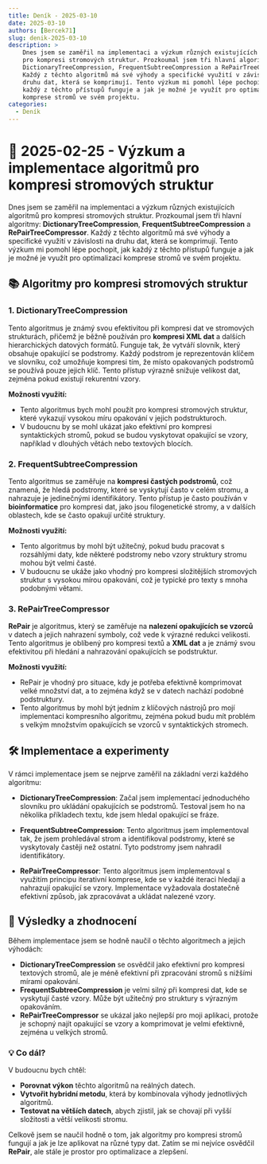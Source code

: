 ```yaml
---
title: Deník - 2025-03-10
date: 2025-03-10
authors: [Bercek71]
slug: denik-2025-03-10
description: >
    Dnes jsem se zaměřil na implementaci a výzkum různých existujících algoritmů
    pro kompresi stromových struktur. Prozkoumal jsem tři hlavní algoritmy:
    DictionaryTreeCompression, FrequentSubtreeCompression a RePairTreeCompressor.
    Každý z těchto algoritmů má své výhody a specifické využití v závislosti na
    druhu dat, která se komprimují. Tento výzkum mi pomohl lépe pochopit, jak
    každý z těchto přístupů funguje a jak je možné je využít pro optimalizaci
    komprese stromů ve svém projektu.
categories:
  - Deník
---
```


# 📅 2025-02-25 - Výzkum a implementace algoritmů pro kompresi stromových struktur

Dnes jsem se zaměřil na implementaci a výzkum různých existujících algoritmů pro kompresi stromových struktur. Prozkoumal jsem tři hlavní algoritmy: **DictionaryTreeCompression**, **FrequentSubtreeCompression** a **RePairTreeCompressor**. Každý z těchto algoritmů má své výhody a specifické využití v závislosti na druhu dat, která se komprimují. Tento výzkum mi pomohl lépe pochopit, jak každý z těchto přístupů funguje a jak je možné je využít pro optimalizaci komprese stromů ve svém projektu.

<!-- more -->

## 📚 Algoritmy pro kompresi stromových struktur

### 1. **DictionaryTreeCompression** 
Tento algoritmus je známý svou efektivitou při kompresi dat ve stromových strukturách, přičemž je běžně používán pro **kompresi XML dat** a dalších hierarchických datových formátů. Funguje tak, že vytváří slovník, který obsahuje opakující se podstromy. Každý podstrom je reprezentován klíčem ve slovníku, což umožňuje kompresi tím, že místo opakovaných podstromů se používá pouze jejich klíč. Tento přístup výrazně snižuje velikost dat, zejména pokud existují rekurentní vzory.

**Možnosti využití:**
- Tento algoritmus bych mohl použít pro kompresi stromových struktur, které vykazují vysokou míru opakování v jejich podstrukturoch.
- V budoucnu by se mohl ukázat jako efektivní pro kompresi syntaktických stromů, pokud se budou vyskytovat opakující se vzory, například v dlouhých větách nebo textových blocích.

### 2. **FrequentSubtreeCompression**
Tento algoritmus se zaměřuje na **kompresi častých podstromů**, což znamená, že hledá podstromy, které se vyskytují často v celém stromu, a nahrazuje je jedinečnými identifikátory. Tento přístup je často používán v **bioinformatice** pro kompresi dat, jako jsou filogenetické stromy, a v dalších oblastech, kde se často opakují určité struktury.

**Možnosti využití:**
- Tento algoritmus by mohl být užitečný, pokud budu pracovat s rozsáhlými daty, kde některé podstromy nebo vzory struktury stromu mohou být velmi časté.
- V budoucnu se ukáže jako vhodný pro kompresi složitějších stromových struktur s vysokou mírou opakování, což je typické pro texty s mnoha podobnými větami.

### 3. **RePairTreeCompressor**
**RePair** je algoritmus, který se zaměřuje na **nalezení opakujících se vzorců** v datech a jejich nahrazení symboly, což vede k výrazné redukci velikosti. Tento algoritmus je oblíbený pro kompresi textů a **XML dat** a je známý svou efektivitou při hledání a nahrazování opakujících se podstruktur.

**Možnosti využití:**
- RePair je vhodný pro situace, kdy je potřeba efektivně komprimovat velké množství dat, a to zejména když se v datech nachází podobné podstruktury.
- Tento algoritmus by mohl být jedním z klíčových nástrojů pro mojí implementaci kompresního algoritmu, zejména pokud budu mít problém s velkým množstvím opakujících se vzorců v syntaktických stromech.

## 🛠️ Implementace a experimenty

V rámci implementace jsem se nejprve zaměřil na základní verzi každého algoritmu:

- **DictionaryTreeCompression**: Začal jsem implementací jednoduchého slovníku pro ukládání opakujících se podstromů. Testoval jsem ho na několika příkladech textu, kde jsem hledal opakující se fráze.
  
- **FrequentSubtreeCompression**: Tento algoritmus jsem implementoval tak, že jsem prohledával strom a identifikoval podstromy, které se vyskytovaly častěji než ostatní. Tyto podstromy jsem nahradil identifikátory.

- **RePairTreeCompressor**: Tento algoritmus jsem implementoval s využitím principu iterativní komprese, kde se v každé iteraci hledají a nahrazují opakující se vzory. Implementace vyžadovala dostatečně efektivní způsob, jak zpracovávat a ukládat nalezené vzory.

## 🚀 Výsledky a zhodnocení

Během implementace jsem se hodně naučil o těchto algoritmech a jejich výhodách:

- **DictionaryTreeCompression** se osvědčil jako efektivní pro kompresi textových stromů, ale je méně efektivní při zpracování stromů s nižšími mírami opakování.
- **FrequentSubtreeCompression** je velmi silný při kompresi dat, kde se vyskytují časté vzory. Může být užitečný pro struktury s výrazným opakováním.
- **RePairTreeCompressor** se ukázal jako nejlepší pro moji aplikaci, protože je schopný najít opakující se vzory a komprimovat je velmi efektivně, zejména u velkých stromů.

### 💡 Co dál?
V budoucnu bych chtěl:

- **Porovnat výkon** těchto algoritmů na reálných datech.
- **Vytvořit hybridní metodu**, která by kombinovala výhody jednotlivých algoritmů.
- **Testovat na větších datech**, abych zjistil, jak se chovají při vyšší složitosti a větší velikosti stromu.

Celkově jsem se naučil hodně o tom, jak algoritmy pro kompresi stromů fungují a jak je lze aplikovat na různé typy dat. Zatím se mi nejvíce osvědčil **RePair**, ale stále je prostor pro optimalizace a zlepšení.
